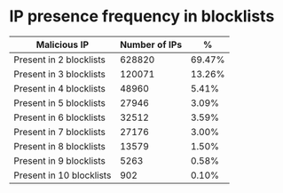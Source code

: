 # IP presence frequency in blocklists
| Malicious IP | Number of IPs | % |
|----|----|----|
| Present in 2 blocklists | 628820 | 69.47% |
| Present in 3 blocklists | 120071 | 13.26% |
| Present in 4 blocklists | 48960 | 5.41% |
| Present in 5 blocklists | 27946 | 3.09% |
| Present in 6 blocklists | 32512 | 3.59% |
| Present in 7 blocklists | 27176 | 3.00% |
| Present in 8 blocklists | 13579 | 1.50% |
| Present in 9 blocklists | 5263 | 0.58% |
| Present in 10 blocklists | 902 | 0.10% |
